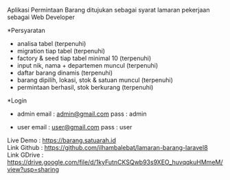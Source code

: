 Aplikasi Permintaan Barang
ditujukan sebagai syarat lamaran pekerjaan sebagai Web Developer

\*Persyaratan

-   analisa tabel (terpenuhi)
-   migration tiap tabel (terpenuhi)
-   factory & seed tiap tabel minimal 10 (terpenuhi)
-   input nik, nama + departemen muncul (terpenuhi)
-   daftar barang dinamis (terpenuhi)
-   barang dipilih, lokasi, stok & satuan muncul (terpenuhi)
-   permintaan berhasil, stok berkurang (terpenuhi)

\*Login

-   admin
    email : admin@gmail.com
    pass : admin

-   user
    email : user@gmail.com
    pass : user

Live Demo : https://barang.satuarah.id <br />
Link Github : https://github.com/ilhambalebat/lamaran-barang-laravel8 <br />
Link GDrive : https://drive.google.com/file/d/1kyFutnCKSQwb93s9XEO_huvqqkuHMmeM/view?usp=sharing <br />
